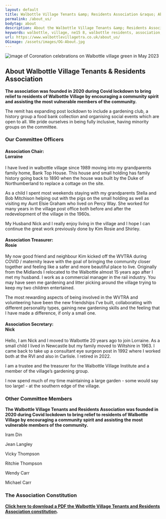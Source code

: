 ```yaml
---
layout: default
title: Walbottle Village Tenants &amp; Residents Association &raquo; About Us
permalink: /about_us/
bodytag: about
description: About the Walbottle Village Tenants &amp; Residents Association, our committee officers and committee members.
keywords: walbottle, village, ne15 8, walbottle residents, association, committee, officers, members
url: https://www.walbottlevillagetra.co.uk/about_us/
OGimage: /assets/images/OG-About.jpg
---
```


<div class="container-fluid">
	<div class="row">
		<div class="mastImg">
			<img src="/assets/images/masthead-about.jpg" class="img-responsive" alt="image of Coronation celebrations on Walbottle village green in May 2023"/>
		</div>
	</div>
</div>

<div class="container-fluid groups"> <!-- /container -->
	<div class="row"> <!-- row -->
		<div class="col-sm-1 col-xs-0"></div>
				<div class="col-sm-10 col-xs-12 mainPanel">
			<div class="row"> <!-- row -->
				<div class="col-xs-12">
					<h2>About Walbottle Village Tenants &amp; Residents Association</h2>
					<p><strong>The association was founded in 2020 during Covid lockdown to bring relief to residents of Walbottle Village by encouraging a community spirit and assisting the most vulnerable members of the community. </strong></p>
					<p>The remit has expanding post lockdown to include a gardening club, a history group a food bank collection and organising social events which are open to all.  We pride ourselves in being fully inclusive, having minority groups on the committee.</p>
				</div>
			</div> <!-- /row -->
			<div class="row"> <!-- row -->
				<div class="col-xs-12">
					<h3>Our Committee Officers</h3>
				</div>
			</div> <!-- /row -->
			<div class="row-eq-height"> <!-- row -->
				<div class="col-md-6 col-xs-12">
					<div class="panelGrey">
						<div class="panelWrap">
							<div class="col-xs-12">
								<h4><strong>Association Chair:</strong> <br>Lorraine</h4>
							</div>
						</div>
						<p>I have lived in walbottle village since 1989 moving into my grandparents family home, Bank Top House. This house and small holding has family history going back to 1890 when the house was built by the Duke of Northumberland to replace a cottage on the site.</p>
						<p>As a child I spent most weekends staying with my grandparents Stella and Bob Mitchison helping out with the pigs on the small holding as well as visiting my Aunt Elsie Graham who lived on Percy Way. She worked for many years in the village post office both before and after the redevelopment of the village in the 1960s.</p>
						<p>My Husband Nick and I really enjoy living in the village and I hope I can continue the great work previously done by Kim Rosie and Shirley.</p>
					</div>
				</div>
				<div class="col-md-6 col-xs-12">
					<div class="panelGrey">
						<div class="panelWrap">
							<div class="col-xs-12">
							<h4><strong>Association Treasurer:</strong> <br>Rosie</h4>
							</div>
						</div>
						<p>My now good friend and neighbour Kim kicked off the WVTRA during COVID / maternity leave with the goal of bringing the community closer together and feeling like a safer and more beautiful place to live. Originally from the Midlands I relocated to the Walbottle almost 15 years ago after I met my husband. I work as a commercial manager in the rail industry. You may have seen me gardening and litter picking around the village trying to keep my two children entertained.</p>
						<p>The most rewarding aspects of being involved in the WVTRA and volunteering have been the new friendships I’ve built, collaborating with different personality types, gaining new gardening skills and the feeling that I have made a difference, if only a small one.</p>
					</div>
				</div>
				<div class="col-md-6 col-xs-12">
					<div class="panelGrey">
						<div class="panelWrap">
							<div class="col-xs-12">
								<h4><strong>Association Secretary:</strong> <br>Nick</h4>
							</div>
						</div>
						<p>Hello, I am Nick and I moved to Walbottle 20 years ago to join Lorraine. As a small child I lived in Newcastle but my family moved to Wiltshire in 1963. 
I came back to take up a consultant eye surgeon post in 1992 where  I worked both at the RVI and also in Carlisle. I retired in 2022.</p>
						<p>I am a trustee and the treasurer for the Walbottle Village Institute and a member of the village’s gardening group.</p>
						<p>I now spend much of my time maintaining a large garden - some would say too large! - at the southern edge of the village.</p>
					</div>
				</div>
				<div class="col-md-6 col-xs-12"></div>
			</div> <!-- /row -->			
			<div class="row"> <!-- row -->
				<div class="col-xs-12">
					<h3>Other Committee Members</h3>
					<p><strong>The Walbottle Village Tenants and Residents Association was founded in 2020 during Covid lockdown to bring relief to residents of Walbottle Village by encouraging a community spirit and assisting the most vulnerable members of the community. </strong></p>
				</div>
			</div> <!-- /row -->
			<div class="row"> <!-- row -->
				<div class="col-md-4 col-sm-4 col-xs-6">
					<p>Iram Din</p>
					<p>Jean Langley</p>
				</div>
				<div class="col-md-4 col-sm-4 col-xs-6">
					<p>Vicky Thompson</p>
					<p>Ritchie Thompson</p>
				</div>
				<div class="col-md-4 col-sm-4 col-xs-6">
					<p>Wendy Carr</p>
					<p>Michael Carr</p>
				</div>
			</div> <!-- /row -->
			<div class="row"> <!-- row -->
				<div class="col-xs-12">
					<div class="panelYellow downloadIcon">
						<h3>The Association Constitution</h3>
						<p><strong><a href="/assets/pdf/WVTRA-Constitution-V7.3-DTD-04-05-23.pdf" title="download / view a PDF of the WVT&amp;RA constitution" target="_blank">Click here to download a PDF the Walbottle Village Tenants and Residents Association constitution</a>.</strong></p>
					</div>
				</div>
			</div> <!-- /row -->
		</div>
		<div class="col-sm-1 col-xs-0"></div>
	</div> <!-- /row -->
</div> <!-- /container-fluid -->
